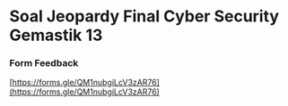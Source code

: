 # Soal Jeopardy Final Cyber Security Gemastik 13

### Form Feedback
[https://forms.gle/QM1nubgiLcV3zAR76](https://forms.gle/QM1nubgiLcV3zAR76)
